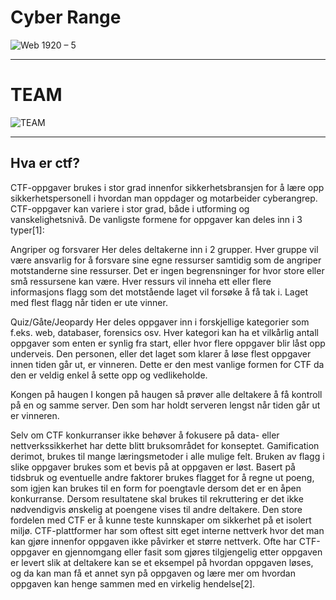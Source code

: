 # Cyber Range

![Web 1920 – 5](https://user-images.githubusercontent.com/13099896/119005703-f9f55980-b98f-11eb-9447-1bceeb7ab7eb.png)

____

# TEAM

![TEAM](https://user-images.githubusercontent.com/13099896/119005841-17c2be80-b990-11eb-81ad-27d674c0dc6a.png)

___

## Hva er ctf?

CTF-oppgaver brukes i stor grad innenfor sikkerhetsbransjen for å lære opp sikkerhetspersonell i hvordan man oppdager og motarbeider cyberangrep. CTF-oppgaver kan variere i stor grad, både i utforming og vanskelighetsnivå. De vanligste formene for oppgaver kan deles inn i 3 typer[1]: 

Angriper og forsvarer
Her deles deltakerne inn i 2 grupper. Hver gruppe vil være ansvarlig for å forsvare sine egne ressurser samtidig som de angriper motstanderne sine ressurser. Det er ingen begrensninger for hvor store eller små ressursene kan være. Hver ressurs vil inneha ett eller flere informasjons flagg som det motstående laget vil forsøke å få tak i. Laget med flest flagg når tiden er ute vinner.

Quiz/Gåte/Jeopardy
Her deles oppgaver inn i forskjellige kategorier som f.eks. web, databaser, forensics osv. Hver kategori kan ha et vilkårlig antall oppgaver som enten er synlig fra start, eller hvor flere oppgaver blir låst opp underveis. Den personen, eller det laget som klarer å løse flest oppgaver innen tiden går ut, er vinneren. Dette er den mest vanlige formen for CTF da den er veldig enkel å sette opp og vedlikeholde.

Kongen på haugen
I kongen på haugen så prøver alle deltakere å få kontroll på en og samme server. Den som har holdt serveren lengst når tiden går ut er vinneren.

Selv om CTF konkurranser ikke behøver å fokusere på data- eller nettverkssikkerhet har dette blitt bruksområdet for konseptet. Gamification derimot, brukes til mange læringsmetoder i alle mulige felt. Bruken av flagg i slike oppgaver brukes som et bevis på at oppgaven er løst. Basert på tidsbruk og eventuelle andre faktorer brukes flagget for å regne ut poeng, som igjen kan brukes til en form for poengtavle dersom det er en åpen konkurranse. Dersom resultatene skal brukes til rekruttering er det ikke nødvendigvis ønskelig at poengene vises til andre deltakere.
Den store fordelen med CTF er å kunne teste kunnskaper om sikkerhet på et isolert miljø. CTF-plattformer har som oftest sitt eget interne nettverk hvor det man kan gjøre innenfor oppgaven ikke påvirker et større nettverk. Ofte har CTF-oppgaver en gjennomgang eller fasit som gjøres tilgjengelig etter oppgaven er levert slik at deltakere kan se et eksempel på hvordan oppgaven løses, og da kan man få et annet syn på oppgaven og lære mer om hvordan oppgaven kan henge sammen med en virkelig hendelse[2].
